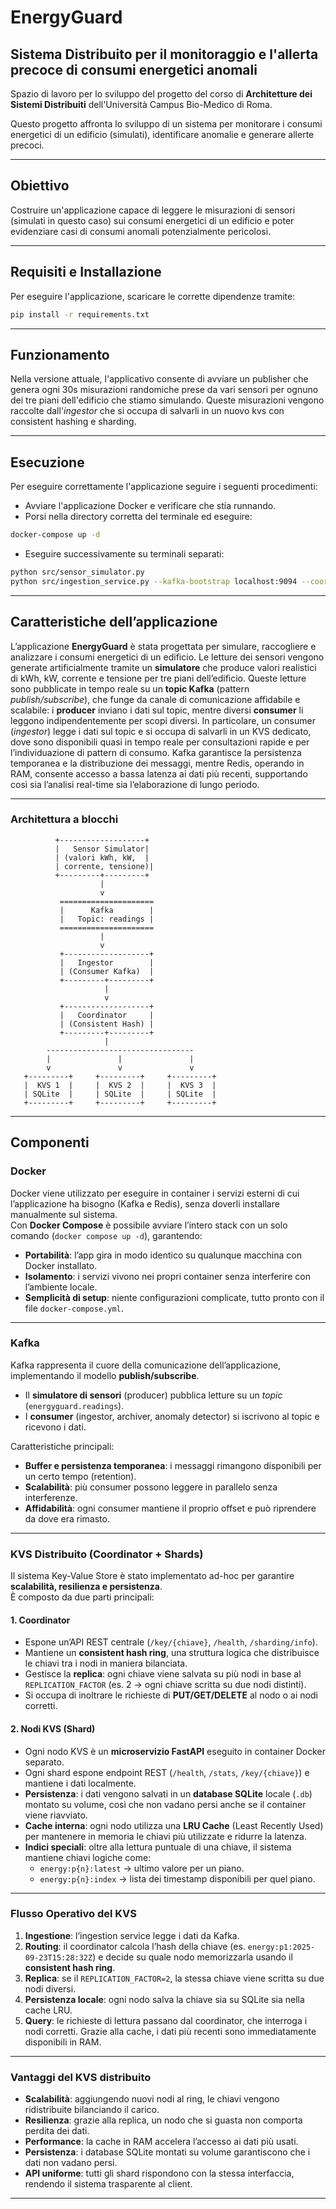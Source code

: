 # EnergyGuard  
## Sistema Distribuito per il monitoraggio e l'allerta precoce di consumi energetici anomali

Spazio di lavoro per lo sviluppo del progetto del corso di **Architetture dei Sistemi Distribuiti** dell'Università Campus Bio-Medico di Roma.

Questo progetto affronta lo sviluppo di un sistema per monitorare i consumi energetici di un edificio (simulati), identificare anomalie e generare allerte precoci.

---

## Obiettivo

Costruire un'applicazione capace di leggere le misurazioni di sensori (simulati in questo caso) sui consumi energetici di un edificio e poter evidenziare casi di consumi anomali potenzialmente pericolosi.

---

## Requisiti e Installazione

Per eseguire l'applicazione, scaricare le corrette dipendenze tramite:

```bash
pip install -r requirements.txt
```

---

## Funzionamento

Nella versione attuale, l'applicativo consente di avviare un publisher che genera ogni 30s misurazioni randomiche prese da vari sensori per ognuno dei tre piani dell'edificio che stiamo simulando. Queste misurazioni vengono raccolte dall'*ingestor* che si occupa di salvarli in un nuovo kvs con consistent hashing e sharding.

------------------------

## Esecuzione

Per eseguire correttamente l'applicazione seguire i seguenti procedimenti:
- Avviare l'applicazione Docker e verificare che stia runnando.
- Porsi nella directory corretta del terminale ed eseguire:
```bash
docker-compose up -d
```
- Eseguire successivamente su terminali separati:
```bash
python src/sensor_simulator.py
python src/ingestion_service.py --kafka-bootstrap localhost:9094 --coordinator-url http://localhost:8000
```
------------------------

## Caratteristiche dell’applicazione

L’applicazione **EnergyGuard** è stata progettata per simulare, raccogliere e analizzare i consumi energetici di un edificio. Le letture dei sensori vengono generate artificialmente tramite un **simulatore** che produce valori realistici di kWh, kW, corrente e tensione per tre piani dell’edificio. Queste letture sono pubblicate in tempo reale su un **topic Kafka** (pattern *publish/subscribe*), che funge da canale di comunicazione affidabile e scalabile: i **producer** inviano i dati sul topic, mentre diversi **consumer** li leggono indipendentemente per scopi diversi. In particolare, un consumer (*ingestor*) legge i dati sul topic e si occupa di salvarli in un KVS dedicato, dove sono disponibili quasi in tempo reale per consultazioni rapide e per l’individuazione di pattern di consumo. Kafka garantisce la persistenza temporanea e la distribuzione dei messaggi, mentre Redis, operando in RAM, consente accesso a bassa latenza ai dati più recenti, supportando così sia l’analisi real-time sia l’elaborazione di lungo periodo.

------------------------
### Architettura a blocchi

```text
          +-------------------+
          |   Sensor Simulator|
          | (valori kWh, kW,  |
          | corrente, tensione)|
          +---------+---------+
                    |
                    v
           =====================
           |      Kafka        |
           |   Topic: readings |
           =====================
                    |
                    v
           +-------------------+
           |   Ingestor        |
           | (Consumer Kafka)  |
           +---------+---------+
                     |
                     v
           +-------------------+
           |   Coordinator     |
           | (Consistent Hash) |
           +---------+---------+
                     |
        ---------------------------------
        |               |               |
        v               v               v
   +---------+     +---------+     +---------+
   |  KVS 1  |     |  KVS 2  |     |  KVS 3  |
   | SQLite  |     | SQLite  |     | SQLite  |
   +---------+     +---------+     +---------+
```
---

## Componenti

### Docker
Docker viene utilizzato per eseguire in container i servizi esterni di cui l’applicazione ha bisogno (Kafka e Redis), senza doverli installare manualmente sul sistema.  
Con **Docker Compose** è possibile avviare l’intero stack con un solo comando (`docker compose up -d`), garantendo:
- **Portabilità**: l’app gira in modo identico su qualunque macchina con Docker installato.
- **Isolamento**: i servizi vivono nei propri container senza interferire con l’ambiente locale.
- **Semplicità di setup**: niente configurazioni complicate, tutto pronto con il file `docker-compose.yml`.

---

### Kafka
Kafka rappresenta il cuore della comunicazione dell’applicazione, implementando il modello **publish/subscribe**.  
- Il **simulatore di sensori** (producer) pubblica letture su un *topic* (`energyguard.readings`).  
- I **consumer** (ingestor, archiver, anomaly detector) si iscrivono al topic e ricevono i dati.  

Caratteristiche principali:
- **Buffer e persistenza temporanea**: i messaggi rimangono disponibili per un certo tempo (retention).
- **Scalabilità**: più consumer possono leggere in parallelo senza interferenze.
- **Affidabilità**: ogni consumer mantiene il proprio offset e può riprendere da dove era rimasto.

---

### KVS Distribuito (Coordinator + Shards)
Il sistema Key-Value Store è stato implementato ad-hoc per garantire **scalabilità, resilienza e persistenza**.  
È composto da due parti principali:

#### 1. Coordinator
- Espone un’API REST centrale (`/key/{chiave}`, `/health`, `/sharding/info`).  
- Mantiene un **consistent hash ring**, una struttura logica che distribuisce le chiavi tra i nodi in maniera bilanciata.  
- Gestisce la **replica**: ogni chiave viene salvata su più nodi in base al `REPLICATION_FACTOR` (es. 2 → ogni chiave scritta su due nodi distinti).  
- Si occupa di inoltrare le richieste di **PUT/GET/DELETE** al nodo o ai nodi corretti.

#### 2. Nodi KVS (Shard)
- Ogni nodo KVS è un **microservizio FastAPI** eseguito in container Docker separato.  
- Ogni shard espone endpoint REST (`/health`, `/stats`, `/key/{chiave}`) e mantiene i dati localmente.  
- **Persistenza**: i dati vengono salvati in un **database SQLite** locale (`.db`) montato su volume, così che non vadano persi anche se il container viene riavviato.  
- **Cache interna**: ogni nodo utilizza una **LRU Cache** (Least Recently Used) per mantenere in memoria le chiavi più utilizzate e ridurre la latenza.  
- **Indici speciali**: oltre alla lettura puntuale di una chiave, il sistema mantiene chiavi logiche come:
  - `energy:p{n}:latest` → ultimo valore per un piano.
  - `energy:p{n}:index` → lista dei timestamp disponibili per quel piano.

---

### Flusso Operativo del KVS
1. **Ingestione**: l’ingestion service legge i dati da Kafka.  
2. **Routing**: il coordinator calcola l’hash della chiave (es. `energy:p1:2025-09-23T15:28:32Z`) e decide su quale nodo memorizzarla usando il **consistent hash ring**.  
3. **Replica**: se il `REPLICATION_FACTOR=2`, la stessa chiave viene scritta su due nodi diversi.  
4. **Persistenza locale**: ogni nodo salva la chiave sia su SQLite sia nella cache LRU.  
5. **Query**: le richieste di lettura passano dal coordinator, che interroga i nodi corretti. Grazie alla cache, i dati più recenti sono immediatamente disponibili in RAM.  

---

### Vantaggi del KVS distribuito
- **Scalabilità**: aggiungendo nuovi nodi al ring, le chiavi vengono ridistribuite bilanciando il carico.  
- **Resilienza**: grazie alla replica, un nodo che si guasta non comporta perdita dei dati.  
- **Performance**: la cache in RAM accelera l’accesso ai dati più usati.  
- **Persistenza**: i database SQLite montati su volume garantiscono che i dati non vadano persi.  
- **API uniforme**: tutti gli shard rispondono con la stessa interfaccia, rendendo il sistema trasparente al client.

---